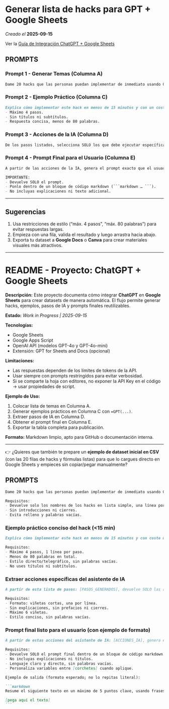 # Generar lista de hacks para GPT + Google Sheets

*Creado el* **2025-09-15**

Ver la [Guía de Integración ChatGPT + Google Sheets](./chat-gpt--google-docs.md)

## PROMPTS

### Prompt 1 - Generar Temas (Columna A)

```markdown
Dame 20 hacks que las personas puedan implementar de inmediato usando GPT Plus y Google Sheets para automatizar tareas en menos de 15 minutos. Devuelve solo los nombres de los hacks en una lista simple.
```

### Prompt 2 - Ejemplo Práctico (Columna C)

```markdown
Explica cómo implementar este hack en menos de 15 minutos y con un coste mínimo: [HACK_NAME].
- Máximo 4 pasos.
- Sin títulos ni subtítulos.
- Respuesta concisa, menos de 80 palabras.
```

### Prompt 3 - Acciones de la IA (Columna D)

```markdown
De los pasos listados, selecciona SOLO los que debe ejecutar específicamente el asistente de IA. Devuelve la lista en viñetas.
```

### Prompt 4 - Prompt Final para el Usuario (Columna E)

````markdown
A partir de las acciones de la IA, genera el prompt exacto que el usuario debe copiar y pegar en ChatGPT.  

IMPORTANTE:
- Devuelve SOLO el prompt.  
- Ponlo dentro de un bloque de código markdown (```markdown … ```).
- No incluyas explicaciones ni texto adicional.
````

---

## Sugerencias

1. Usa restricciones de estilo (“máx. 4 pasos”, “máx. 80 palabras”) para evitar respuestas largas.
2. Empieza con una fila, valida el resultado y luego arrastra hacia abajo.
3. Exporta tu dataset a **Google Docs** o **Canva** para crear materiales visuales más atractivos.

---

# README - Proyecto: ChatGPT + Google Sheets

**Descripción:**
Este proyecto documenta cómo integrar **ChatGPT** en **Google Sheets** para crear datasets de manera automática. El flujo permite generar hacks, ejemplos, pasos de IA y prompts finales reutilizables.

**Estado:**
*Work in Progress | 2025-09-15*

**Tecnologías:**

* Google Sheets
* Google Apps Script
* OpenAI API (modelos GPT-4o y GPT-4o-mini)
* Extensión: GPT for Sheets and Docs (opcional)

**Limitaciones:**

* Las respuestas dependen de los límites de tokens de la API.
* Usar siempre con prompts restringidos para evitar verbosidad.
* Si se comparte la hoja con editores, no exponer la API Key en el código → usar propiedades de script.

**Ejemplo de Uso:**

1. Colocar lista de temas en Columna A.
2. Generar ejemplos prácticos en Columna C con `=GPT(...)`.
3. Extraer pasos de IA en Columna D.
4. Obtener el prompt final en Columna E.
5. Exportar la tabla completa para publicación.

**Formato:**
Markdown limpio, apto para GitHub o documentación interna.

---

👉 ¿Quieres que también te prepare un **ejemplo de dataset inicial en CSV** (con las 20 filas de hacks y fórmulas listas) para que lo cargues directo en Google Sheets y empieces sin copiar/pegar manualmente?

## PROMPTS

```md
Dame 20 hacks que las personas puedan implementar de inmediato usando GPT Plus y Google Sheets para automatizar tareas en menos de 15 minutos.

Requisitos:
- Devuelve solo los nombres de los hacks en lista simple, una línea por hack.
- Sin introducciones ni cierres.
- Evita relleno y palabras vacías.
```

### Ejemplo práctico conciso del hack (<15 min)

```md
Explica cómo implementar este hack en menos de 15 minutos y con coste mínimo: [HACK_NAME].

Requisitos:
- Máximo 4 pasos, 1 línea por paso.
- Menos de 80 palabras en total.
- Estilo directo/telegráfico, sin palabras vacías.
- No uses títulos ni subtítulos.
```

### Extraer acciones específicas del asistente de IA

```md
A partir de esta lista de pasos: [PASOS_GENERADOS], devuelve SOLO las acciones que debe ejecutar específicamente el asistente de IA.

Requisitos:
- Formato: viñetas cortas, una por línea.
- Sin explicaciones, sin prefacios ni cierres.
- Máximo 6 viñetas.
- Estilo conciso, sin palabras vacías.
```

### Prompt final listo para el usuario (con ejemplo de formato)

````md
A partir de estas acciones del asistente de IA: [ACCIONES_IA], genera el prompt exacto que el usuario debe copiar y pegar en ChatGPT.

Requisitos:
- Devuelve SOLO el prompt final dentro de un bloque de código markdown.
- No incluyas explicaciones ni títulos.
- Lenguaje claro y directo, sin palabras vacías.
- Personaliza variables entre [corchetes] cuando aplique.

Ejemplo de salida (formato esperado; no lo repitas literal):

```markdown
Resume el siguiente texto en un máximo de 5 puntos clave, usando frases simples y claras:

[pega aquí el texto]
```
````
